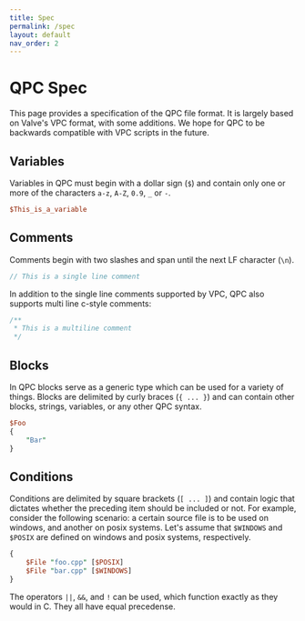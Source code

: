 ```yaml
---
title: Spec
permalink: /spec
layout: default
nav_order: 2
---
```

# QPC Spec

This page provides a specification of the QPC file format. It is largely based on
Valve's VPC format, with some additions. We hope for QPC to be backwards compatible
with VPC scripts in the future.

## Variables

Variables in QPC must begin with a dollar sign (`$`) and contain only one or more of
the characters `a-z`, `A-Z`, `0.9`, `_` or `-`.

```perl
$This_is_a_variable
```

## Comments

Comments begin with two slashes and span until the next LF character (`\n`).

```c
// This is a single line comment
```

In addition to the single line comments supported by VPC, QPC also supports multi line
c-style comments:

```c
/**
 * This is a multiline comment
 */
```

## Blocks

In QPC blocks serve as a generic type which can be used for a variety of things.
Blocks are delimited by curly braces (`{ ... }`) and can contain other blocks, strings,
variables, or any other QPC syntax.

```perl
$Foo
{
    "Bar"
}
```

## Conditions

Conditions are delimited by square brackets (`[ ... ]`) and contain logic that dictates
whether the preceding item should be included or not. For example, consider the following
scenario: a certain source file is to be used on windows, and another on posix systems. Let's
assume that `$WINDOWS` and `$POSIX` are defined on windows and posix systems, respectively.

```perl
{
    $File "foo.cpp" [$POSIX]
    $File "bar.cpp" [$WINDOWS]
}
```

The operators `||`, `&&`, and `!` can be used, which function exactly as they would in C.
They all have equal precedense.
